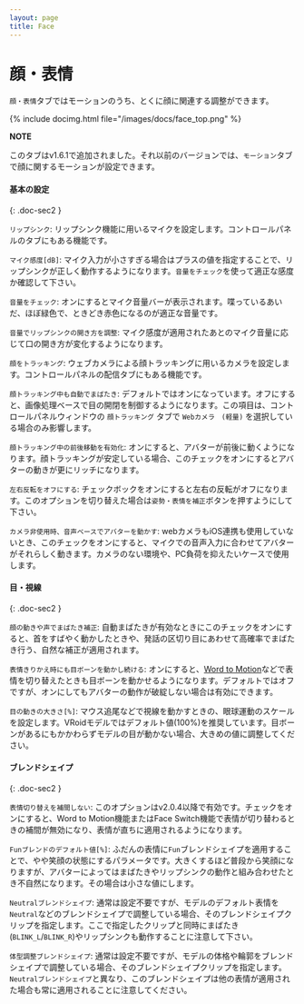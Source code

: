 ```yaml
---
layout: page
title: Face
---
```


# 顔・表情

`顔・表情`タブではモーションのうち、とくに顔に関連する調整ができます。

{% include docimg.html file="/images/docs/face_top.png" %}

<div class="note-area" markdown="1">

**NOTE**

このタブはv1.6.1で追加されました。それ以前のバージョンでは、`モーション`タブで顔に関するモーションが設定できます。

</div>


#### 基本の設定
{: .doc-sec2 }

`リップシンク`: リップシンク機能に用いるマイクを設定します。コントロールパネルのタブにもある機能です。

`マイク感度[dB]`: マイク入力が小さすぎる場合はプラスの値を指定することで、リップシンクが正しく動作するようになります。`音量をチェック`を使って適正な感度か確認して下さい。

`音量をチェック`: オンにするとマイク音量バーが表示されます。喋っているあいだ、ほぼ緑色で、ときどき赤色になるのが適正な音量です。

`音量でリップシンクの開き方を調整`: マイク感度が適用されたあとのマイク音量に応じて口の開き方が変化するようになります。

`顔をトラッキング`: ウェブカメラによる顔トラッキングに用いるカメラを設定します。コントロールパネルの配信タブにもある機能です。

`顔トラッキング中も自動でまばたき`: デフォルトではオンになっています。オフにすると、画像処理ベースで目の開閉を制御するようになります。この項目は、コントロールパネルウィンドウの `顔トラッキング` タブで `Webカメラ　(軽量)` を選択している場合のみ影響します。

`顔トラッキング中の前後移動を有効化`: オンにすると、アバターが前後に動くようになります。顔トラッキングが安定している場合、このチェックをオンにするとアバターの動きが更にリッチになります。

`左右反転をオフにする`: チェックボックをオンにすると左右の反転がオフになります。このオプションを切り替えた場合は`姿勢・表情を補正`ボタンを押すようにして下さい。

`カメラ非使用時、音声ベースでアバターを動かす`: webカメラもiOS連携も使用していないとき、このチェックをオンにすると、マイクでの音声入力に合わせてアバターがそれらしく動きます。カメラのない環境や、PC負荷を抑えたいケースで使用します。


#### 目・視線
{: .doc-sec2 }

`顔の動きや声でまばたき補正`: 自動まばたきが有効なときにこのチェックをオンにすると、首をすばやく動かしたときや、発話の区切り目にあわせて高確率でまばたき行う、自然な補正が適用されます。

`表情きりかえ時にも目ボーンを動かし続ける`: オンにすると、[Word to Motion](./expressions)などで表情を切り替えたときも目ボーンを動かせるようになります。デフォルトではオフですが、オンにしてもアバターの動作が破綻しない場合は有効にできます。

`目の動きの大きさ[%]`: マウス追尾などで視線を動かすときの、眼球運動のスケールを設定します。VRoidモデルではデフォルト値(100%)を推奨しています。目ボーンがあるにもかかわらずモデルの目が動かない場合、大きめの値に調整してください。


#### ブレンドシェイプ
{: .doc-sec2 }

`表情切り替えを補間しない`: このオプションはv2.0.4以降で有効です。チェックをオンにすると、Word to Motion機能またはFace Switch機能で表情が切り替わるときの補間が無効になり、表情が直ちに適用されるようになります。

`Funブレンドのデフォルト値[%]`: ふだんの表情に`Fun`ブレンドシェイプを適用することで、やや笑顔の状態にするパラメータです。大きくするほど普段から笑顔になりますが、アバターによってはまばたきやリップシンクの動作と組み合わせたとき不自然になります。その場合は小さな値にします。

`Neutralブレンドシェイプ`: 通常は設定不要ですが、モデルのデフォルト表情を`Neutral`などのブレンドシェイプで調整している場合、そのブレンドシェイプクリップを指定します。ここで指定したクリップと同時にまばたき(`BLINK_L`/`BLINK_R`)やリップシンクも動作することに注意して下さい。

`体型調整ブレンドシェイプ`: 通常は設定不要ですが、モデルの体格や輪郭をブレンドシェイプで調整している場合、そのブレンドシェイプクリップを指定します。`Neutralブレンドシェイプ`と異なり、このブレンドシェイプは他の表情が適用された場合も常に適用されることに注意してください。
